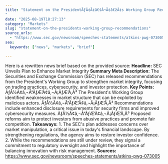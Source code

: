 ```yaml
---
title: "Statement on the PresidentÃƒÂ¢Ã¢â€šÂ¬Ã¢â€žÂ¢s Working Group Recommendations'"
date: "2025-08-19T18:27:13"
category: "Markets"
slug: "statement-on-the-presidents-working-group-recommendations"
source_urls:
  - "https://www.sec.gov/newsroom/speeches-statements/atkins-pwg-073005"
seo:
  keywords: ["news", "markets", "brief"]

---
```

Here is a rewritten news brief based on the provided source:  **Headline:** SEC Unveils Plan to Enhance Market Integrity  **Summary Meta Description:** The Securities and Exchange Commission (SEC) has released recommendations from the President's Working Group to strengthen market integrity, focusing on trading practices, cybersecurity, and investor protection.  **Key Points:**  ÃƒÅ½Ã¢â‚¬Å“ÃƒÆ’Ã¢â‚¬Â¡ÃƒÆ’Ã‚Â³ The President's Working Group identified weaknesses in market structure that can be exploited by malicious actors. ÃƒÅ½Ã¢â‚¬Å“ÃƒÆ’Ã¢â‚¬Â¡ÃƒÆ’Ã‚Â³ Recommendations include enhanced disclosure requirements for security firms and improved cybersecurity measures. ÃƒÅ½Ã¢â‚¬Å“ÃƒÆ’Ã¢â‚¬Â¡ÃƒÆ’Ã‚Â³ Proposed reforms aim to protect investors from abusive practices and promote fair competition.  **Takeaways:**  1. The SEC's plan addresses concerns over market manipulation, a critical issue in today's financial landscape. By strengthening regulations, the agency aims to restore investor confidence. 2. While the recommendations are still under review, they signal a commitment to regulatory oversight and highlight the importance of balancing innovation with risk management.  **Sources:**  https://www.sec.gov/newsroom/speeches-statements/atkins-pwg-073005 
